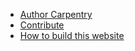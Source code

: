 
+ [Author Carpentry](./)
+ [Contribute](Contributing.html)
+ [How to build this website](How-to-build-this-website.html)

